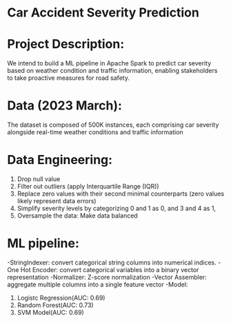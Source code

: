 # Car Accident Severity Prediction 

# Project Description:
We intend to build a ML pipeline in Apache Spark to predict car severity based on weather condition and traffic information, enabling stakeholders to take proactive measures for road safety.

# Data (2023 March):
The dataset is composed of 500K instances, each comprising car severity alongside real-time weather conditions and traffic information

# Data Engineering:
1. Drop null value
2. Filter out outliers (apply Interquartile Range (IQR))
3. Replace zero values with their second minimal counterparts (zero values likely represent data errors)
4. Simplify severity levels by categorizing 0 and 1 as 0, and 3 and 4 as 1,
5. Oversample the data: Make data balanced

# ML pipeline:
-StringIndexer: convert categorical string columns into numerical indices.
-One Hot Encoder: convert categorical variables into a binary vector representation
-Normalizer: Z-score normalization
-Vector Assembler:  aggregate multiple columns into a single feature vector
-Model:
1. Logistc Regression(AUC: 0.69)
2. Random Forest(AUC: 0.73)
3. SVM Model(AUC: 0.69)
